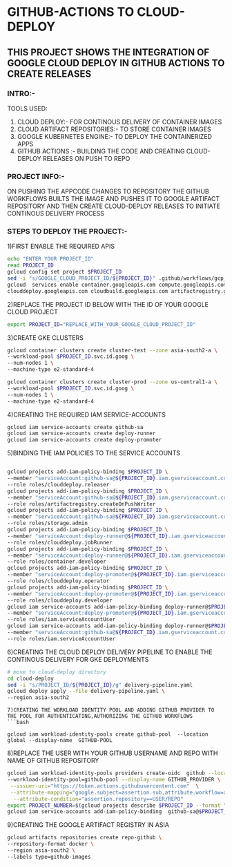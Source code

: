 # GITHUB-ACTIONS TO CLOUD-DEPLOY 
## THIS PROJECT SHOWS THE INTEGRATION OF GOOGLE CLOUD DEPLOY IN GITHUB ACTIONS TO CREATE RELEASES 

### INTRO:-

TOOLS USED:
      
1. CLOUD DEPLOY:- FOR CONTINOUS DELIVERY OF CONTAINER IMAGES
2. CLOUD ARTIFACT REPOSITORIES:- TO STORE CONTAINER IMAGES
3. GOOGLE KUBERNETES ENGINE:- TO DEPLOY THE CONTAINERIZED APPS 
4. GITHUB ACTIONS :- BUILDING THE CODE  AND CREATING CLOUD-DEPLOY RELEASES ON PUSH TO REPO 
    
    

###  PROJECT INFO:-
 ON PUSHING THE APPCODE CHANGES TO REPOSITORY  THE GITHUB WORKFLOWS BUILTS THE IMAGE AND PUSHES IT TO GOOGLE ARTIFACT REPOSITORY 
       AND THEN CREATE  CLOUD-DEPLOY RELEASES TO  INITIATE CONTINOUS DELIVERY
       PROCESS 
### STEPS TO DEPLOY THE PROJECT:-
1)FIRST ENABLE THE REQUIRED APIS 
    
 ```bash 
 echo "ENTER YOUR PROJECT_ID"
 read PROJECT_ID
 gcloud config set project $PROJECT_ID
 sed -i "s/GOOGLE_CLOUD_PROJECT_ID/${PROJECT_ID}" .github/workflows/gcp_deploy.yaml
 gcloud  services enable container.googleapis.com compute.googleapis.com \
 clouddeploy.googleapis.com cloudbuild.googleapis.com artifactregistry.googleapis.com 
 ```
 2)REPLACE THE PROJECT ID BELOW WITH THE ID OF YOUR GOOGLE CLOUD PROJECT
 ```bash
 export PROJECT_ID="REPLACE_WITH_YOUR_GOOGLE_CLOUD_PROJECT_ID"
```
3)CREATE GKE CLUSTERS 
```bash
gcloud container clusters create cluster-test --zone asia-south2-a \
--workload-pool $PROJECT_ID.svc.id.goog \
--num-nodes 1 \
--machine-type e2-standard-4 

gcloud container clusters create cluster-prod --zone us-central1-a \
--workload-pool $PROJECT_ID.svc.id.goog \
--num-nodes 1 \
--machine-type e2-standard-4 
```
4)CREATING THE REQUIRED IAM SERVICE-ACCOUNTS 
```bash
gcloud iam service-accounts create github-sa
gcloud iam service-accounts create deploy-runner
gcloud iam service-accounts create deploy-promoter
```
5)BINDING THE IAM POLICIES TO THE SERVICE ACCOUNTS
```bash

gcloud projects add-iam-policy-binding $PROJECT_ID \
--member "serviceAccount:github-sa@${PROJECT_ID}.iam.gserviceaccount.com" \
--role roles/clouddeploy.releaser
gcloud projects add-iam-policy-binding $PROJECT_ID \
--member "serviceAccount:github-sa@${PROJECT_ID}.iam.gserviceaccount.com" \
--role roles/artifactregistry.createOnPushWriter
gcloud projects add-iam-policy-binding $PROJECT_ID \
--member "serviceAccount:github-sa@${PROJECT_ID}.iam.gserviceaccount.com" \
--role roles/storage.admin
gcloud projects add-iam-policy-binding $PROJECT_ID \
--member "serviceAccount:deploy-runner@${PROJECT_ID}.iam.gserviceaccount.com" \
--role roles/clouddeploy.jobRunner
gcloud projects add-iam-policy-binding $PROJECT_ID \
--member "serviceAccount:deploy-runner@${PROJECT_ID}.iam.gserviceaccount.com" \
--role roles/container.developer
gcloud projects add-iam-policy-binding $PROJECT_ID \
--member "serviceAccount:deploy-promoter@${PROJECT_ID}.iam.gserviceaccount.com" \
--role roles/clouddeploy.operator
gcloud projects add-iam-policy-binding $PROJECT_ID \
--member "serviceAccount:deploy-promoter@${PROJECT_ID}.iam.gserviceaccount.com" \
--role roles/clouddeploy.developer
gcloud iam service-accounts add-iam-policy-binding deploy-runner@$PROJECT_ID.iam.gserviceaccount.com \
--member "serviceAccount:deploy-promoter@${PROJECT_ID}.iam.gserviceaccount.com" \
--role roles/iam.serviceAccountUser
gcloud iam service-accounts add-iam-policy-binding deploy-runner@$PROJECT_ID.iam.gserviceaccount.com \
--member "serviceAccount:github-sa@${PROJECT_ID}.iam.gserviceaccount.com" \
--role roles/iam.serviceAccountUser

```
6)CREATING THE CLOUD DEPLOY DELIVERY PIPELINE TO ENABLE THE CONTINOUS DELIVERY FOR GKE DEPLOYMENTS
```bash
# move to cloud-deploy directory 
cd cloud-deploy 
sed -i "s/PROJECT_ID/${PROJECT_ID}/g" delivery-pipeline.yaml
gcloud deploy apply --file delivery-pipeline.yaml \
--region asia-south2
```

```
7)CREATING THE WORKLOAD IDENTITY POOL AND ADDING GITHUB PROVIDER TO THE POOL FOR AUTHENTICATING,AUTHORIZING THE GITHUB WORKFLOWS
```bash

gcloud iam workload-identity-pools create github-pool  --location global --display-name  GITHUB-POOL
```
8)REPLACE THE USER WITH YOUR GITHUB USERNAME AND REPO WITH NAME OF GITHUB REPOSITORY
```bash
gcloud iam workload-identity-pools providers create-oidc  github --location global \
--workload-identity-pool=github-pool --display-name GITHUB_PROVIDER \
 --issuer-uri="https://token.actions.githubusercontent.com"  \
 --attribute-mapping="google.subject=assertion.sub,attribute.workflow=assertion.workflow,attribute.actor=assertion.actor,attribute.repository=assertion.repository" \
  --attribute-condition="assertion.repository==USER/REPO"
export PROJECT_NUMBER=$(gcloud projects describe $PROJECT_ID --format "value(projectNumber)")
gcloud iam service-accounts add-iam-policy-binding  github-sa@$PROJECT_ID.iam.gserviceaccount.com  --member "principalSet://iam.googleapis.com/projects/${PROJECT_NUMBER}/locations/global/workloadIdentityPools/github-pool/attribute.workflow/gcp-deploy" --role roles/iam.workloadIdentityUser
```
9)CREATING THE GOOGLE ARTIFACT REGISTRY IN ASIA 
```bash
gcloud artifacts repositories create repo-github \
--repository-format docker \
--region asia-south2 \
--labels type=github-images
 ```
